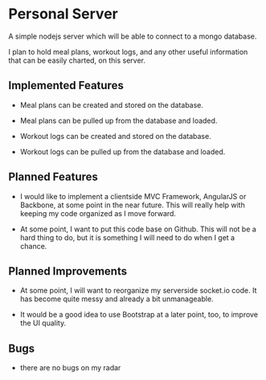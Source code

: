 # Personal Server

A simple nodejs server which will be able to connect to a mongo database.

I plan to hold meal plans, workout logs, and any other useful information that can be easily charted, on this server.

## Implemented Features

- Meal plans can be created and stored on the database.

- Meal plans can be pulled up from the database and loaded.

- Workout logs can be created and stored on the database.

- Workout logs can be pulled up from the database and loaded.

## Planned Features

- I would like to implement a clientside MVC Framework, AngularJS or Backbone, at some point in the near future.  This
will really help with keeping my code organized as I move forward.

- At some point, I want to put this code base on Github.  This will not be a hard thing to do, but it is something I will
need to do when I get a chance.

## Planned Improvements

- At some point, I will want to reorganize my serverside socket.io code.  It has become quite messy and already a bit
unmanageable.

- It would be a good idea to use Bootstrap at a later point, too, to improve the UI quality.


## Bugs

- there are no bugs on my radar


